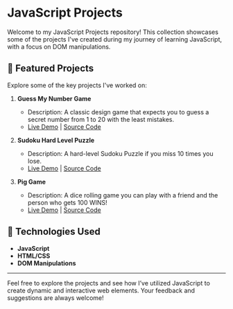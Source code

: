 # JavaScript Projects

Welcome to my JavaScript Projects repository! This collection showcases some of the projects I've created during my journey of learning JavaScript, with a focus on DOM manipulations.

## 🌟 Featured Projects

Explore some of the key projects I've worked on:

1. **Guess My Number Game**
   - Description: A classic design game that expects you to guess a secret number from 1 to 20 with the least mistakes.
   - [Live Demo](https://abanoub-refaat.github.io/JavaScript_Projects/GuessMyNumber/index.html) | [Source Code](https://github.com/abanoub-refaat/JavaScript_Projects/tree/main/GuessMyNumber)
  
2. **Sudoku Hard Level Puzzle**
   - Description: A hard-level Sudoku Puzzle if you miss 10 times you lose.
   - [Live Demo](https://abanoub-refaat.github.io/JavaScript_Projects/SudokuGame/index.html) | [Source Code](https://github.com/abanoub-refaat/JavaScript_Projects/tree/main/SudokuGame)

3. **Pig Game**
   - Description: A dice rolling game you can play with a friend and the person who gets 100 WINS!
   - [Live Demo](https://abanoub-refaat.github.io/JavaScript_Projects/PigGame/index.html) | [Source Code](https://github.com/abanoub-refaat/JavaScript_Projects/tree/main/PigGame)


## 🔧 Technologies Used

- **JavaScript**
- **HTML/CSS**
- **DOM Manipulations**

---

Feel free to explore the projects and see how I’ve utilized JavaScript to create dynamic and interactive web elements. Your feedback and suggestions are always welcome!
